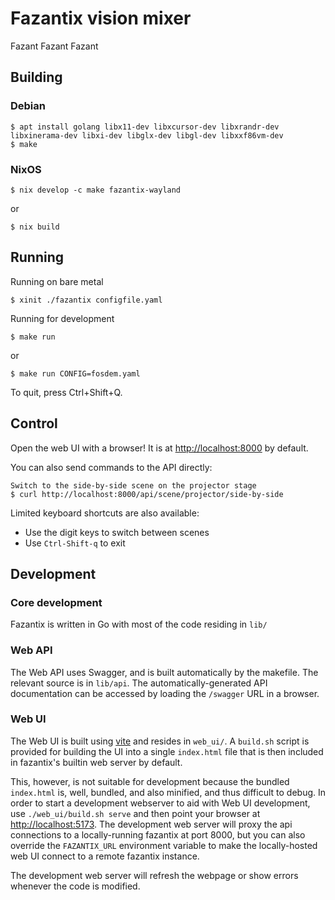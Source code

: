 # Fazantix vision mixer

Fazant Fazant Fazant

## Building

### Debian

```shell-session
$ apt install golang libx11-dev libxcursor-dev libxrandr-dev libxinerama-dev libxi-dev libglx-dev libgl-dev libxxf86vm-dev
$ make
```

### NixOS

```shell-session
$ nix develop -c make fazantix-wayland
```

or

```shell-session
$ nix build
```

## Running

Running on bare metal

```shell-session
$ xinit ./fazantix configfile.yaml
```

Running for development

```shell-session
$ make run
```

or

```shell-session
$ make run CONFIG=fosdem.yaml
```

To quit, press Ctrl+Shift+Q.

## Control

Open the web UI with a browser! It is at [http://localhost:8000](http://localhost:8000)
by default.

You can also send commands to the API directly:
```shell-session
Switch to the side-by-side scene on the projector stage
$ curl http://localhost:8000/api/scene/projector/side-by-side
```

Limited keyboard shortcuts are also available:
- Use the digit keys to switch between scenes
- Use `Ctrl-Shift-q` to exit

## Development

### Core development

Fazantix is written in Go with most of the code residing in `lib/`

### Web API

The Web API uses Swagger, and is built automatically by the makefile. The
relevant source is in `lib/api`. The automatically-generated API documentation
can be accessed by loading the `/swagger` URL in a browser.

### Web UI

The Web UI is built using [vite](https://vite.dev/) and resides in `web_ui/`.
A `build.sh` script is provided for building the UI into a single `index.html`
file that is then included in fazantix's builtin web server by default.

This, however, is not suitable for development because the bundled `index.html`
is, well, bundled, and also minified, and thus difficult to debug. In order
to start a development webserver to aid with Web UI development, use
`./web_ui/build.sh serve` and then point your browser at [http://localhost:5173](http://localhost:5173).
The development web server will proxy the api connections to a locally-running
fazantix at port 8000, but you can also override the `FAZANTIX_URL` environment
variable to make the locally-hosted web UI connect to a remote fazantix instance.

The development web server will refresh the webpage or show errors whenever
the code is modified.
